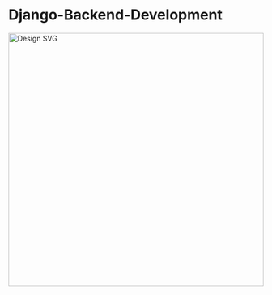 # Django-Backend-Development
<div>
  <img width="100%" height="500px" src="https://github.com/manishkumar632/Django-Backend-Development/blob/main/design.svg" alt="Design SVG">
</div>

